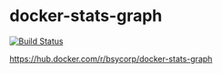 # docker-stats-graph

[![Build Status](https://travis-ci.org/bsycorp/docker-stats-graph.svg?branch=master)](https://travis-ci.org/bsycorp/docker-stats-graph)

https://hub.docker.com/r/bsycorp/docker-stats-graph
